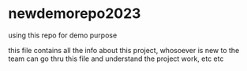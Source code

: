 # newdemorepo2023
using this repo for demo purpose

this file contains all the info about this project, whosoever is new to the team can go thru this file and understand the project work, etc etc
